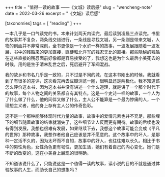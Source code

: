 +++
title = "值得一读的故事 ——《文城》读后感"
slug = "wencheng-note"
date = 2022-03-26
excerpt = "《文城》读后感"

[taxonomies]
tags = [ "reading" ]
+++

一本几乎是一口气读完的书，本来计划两天内读完，最后读到凌晨三点读完。书里的故事并不复杂，两条线交错进行，一条线是寻找文城，另一条则是带来文城，人物的刻画并不非常深刻，全书更像是一个水浒一样的故事，一波发展跟随着一波发展，书中的残酷来的更加直接，匪徒和北洋军的残忍无比的直接。那些隐秘的残酷在这些直接的残忍面前好像都是容易接受的了，我想这也是为什么最后小美死去的时候，用的是生于清末乱世之后，死后避开了军阀混战。

我的故乡和书名几乎是一致的，只不过是不同的城，在这本书刚出的时候，我就看到了有很多的差评，这次看完再去豆瓣浏览一圈，很明显还是两极化。我不知道该怎么评价这本书，因为这本书并没有讲述一个什么道理，就是讲了一个那个时代下的故事，每个人物之间的关系都自有其特点。这是一个史诗一样的故事，一个人为了什么做了什么，他的同伴又做了什么，主人公不能算是一个最为惨痛的人，一个理想主义者，他的身上存有主人公的传奇色彩。

这不是一个那种能够体现时代力量的故事，故事中的爱情元素也并不充足，那些埋下的细节随着故事的结束就消失了，这些细节让人反而更有期待。故事的后续也没有得到发展，我想也很难有发展，如果继续下去，我想这个故事可能会变成《平凡的世界》那种故事，我想作者他自己应该是并不愿意的。这个故事中的坏人，是那种一定活不久的，因为太坏而不自知，故事中的好人，也往往难以长久。相比于书中的男性角色，女性角色更有韧性，更加生活，她们有着自己的内心变化，她们是不断的改变的，这在小美身上展现的很明确。

不知道该说什么了，只能说这是一个值得一读的故事，读小说的目的不就是通过体验故事的人生，而助长自己的想象吗？